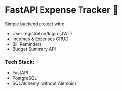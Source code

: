 # FastAPI Expense Tracker 💸

Simple backend project with:
- User registration/login (JWT)
- Incomes & Expenses CRUD
- Bill Reminders
- Budget Summary API

### Tech Stack:
- FastAPI
- PostgreSQL
- SQLAlchemy (without Alembic)
